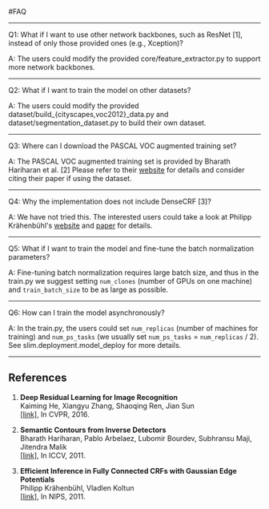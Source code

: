 #FAQ
___
Q1: What if I want to use other network backbones, such as ResNet [1], instead of only those provided ones (e.g., Xception)?

A: The users could modify the provided core/feature_extractor.py to support more network backbones.
___
Q2: What if I want to train the model on other datasets?

A: The users could modify the provided dataset/build_{cityscapes,voc2012}_data.py and dataset/segmentation_dataset.py to build their own dataset.
___
Q3: Where can I download the PASCAL VOC augmented training set?

A: The PASCAL VOC augmented training set is provided by Bharath Hariharan et al. [2] Please refer to their [website](http://home.bharathh.info/pubs/codes/SBD/download.html) for details and consider citing their paper if using the dataset.
___
Q4: Why the implementation does not include DenseCRF [3]?

A: We have not tried this. The interested users could take a look at Philipp Krähenbühl's [website](http://graphics.stanford.edu/projects/densecrf/) and [paper](https://arxiv.org/abs/1210.5644) for details.
___
Q5: What if I want to train the model and fine-tune the batch normalization parameters?

A: Fine-tuning batch normalization requires large batch size, and thus in the train.py we suggest setting `num_clones` (number of GPUs on one machine) and `train_batch_size` to be as large as possible.
___
Q6: How can I train the model asynchronously?

A: In the train.py, the users could set `num_replicas` (number of machines for training) and `num_ps_tasks` (we usually set `num_ps_tasks` = `num_replicas` / 2). See slim.deployment.model_deploy for more details.
___
## References

1. **Deep Residual Learning for Image Recognition**<br />
   Kaiming He, Xiangyu Zhang, Shaoqing Ren, Jian Sun<br />
   [[link]](https://arxiv.org/abs/1512.03385), In CVPR, 2016.

2. **Semantic Contours from Inverse Detectors**<br />
   Bharath Hariharan, Pablo Arbelaez, Lubomir Bourdev, Subhransu Maji, Jitendra Malik<br />
   [[link]](http://home.bharathh.info/pubs/codes/SBD/download.html), In ICCV, 2011.

3. **Efficient Inference in Fully Connected CRFs with Gaussian Edge Potentials**<br />
   Philipp Krähenbühl, Vladlen Koltun<br />
   [[link]](http://graphics.stanford.edu/projects/densecrf/), In NIPS, 2011.
